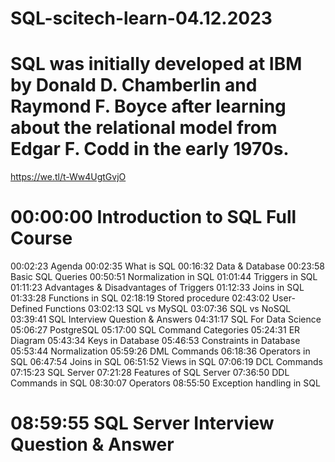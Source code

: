 # SQL-scitech-learn-04.12.2023
# SQL was initially developed at IBM by Donald D. Chamberlin and Raymond F. Boyce after learning about the relational model from Edgar F. Codd in the early 1970s.

https://we.tl/t-Ww4UgtGvjO

# 00:00:00 Introduction to SQL Full Course 
00:02:23 Agenda
00:02:35 What is SQL
00:16:32 Data & Database
00:23:58 Basic SQL Queries
00:50:51 Normalization in SQL
01:01:44 Triggers in SQL
01:11:23 Advantages & Disadvantages of Triggers
01:12:33 Joins in SQL
01:33:28 Functions in SQL
02:18:19 Stored procedure
02:43:02 User-Defined Functions
03:02:13 SQL vs MySQL
03:07:36 SQL vs NoSQL
03:39:41 SQL Interview Question & Answers 
04:31:17 SQL For Data Science
05:06:27 PostgreSQL
05:17:00 SQL Command Categories
05:24:31 ER Diagram
05:43:34 Keys in Database
05:46:53 Constraints in Database
05:53:44 Normalization
05:59:26 DML Commands
06:18:36 Operators in SQL
06:47:54 Joins in SQL
06:51:52 Views in SQL
07:06:19 DCL Commands 
07:15:23 SQL Server
07:21:28 Features of SQL Server
07:36:50 DDL Commands in SQL
08:30:07 Operators
08:55:50 Exception handling in SQL
# 08:59:55 SQL Server Interview Question & Answer #





